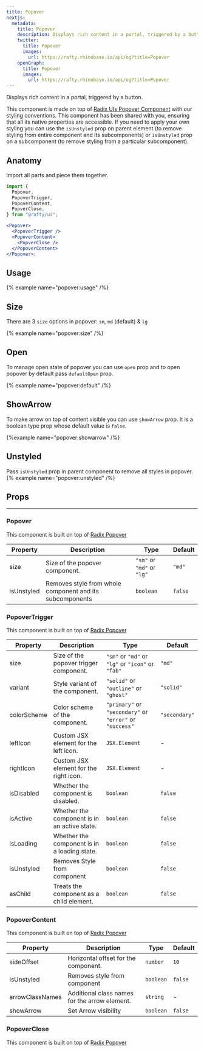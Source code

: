 ```yaml
---
title: Popover
nextjs:
  metadata:
    title: Popover
    description: Displays rich content in a portal, triggered by a button.
    twitter:
      title: Popover
      images:
        url: https://rafty.rhinobase.io/api/og?title=Popover
    openGraph:
      title: Popover
      images:
        url: https://rafty.rhinobase.io/api/og?title=Popover
---
```


Displays rich content in a portal, triggered by a button.

This component is made on top of [Radix UIs Popover Component](https://www.radix-ui.com/primitives/docs/components/popover) with our styling conventions. This component has been shared with you, ensuring that all its native properties are accessible. If you need to apply your own styling you can use the `isUnstyled` prop on parent element (to remove styling from entire component and its subcomponents) or `isUnstyled` prop on a subcomponent (to remove styling from a particular subcomponent).

## Anatomy

Import all parts and piece them together.

```jsx
import {
  Popover,
  PopoverTrigger,
  PopoverContent,
  PopverClose,
} from "@rafty/ui";

<Popover>
  <PopoverTrigger />
  <PopoverContent>
    <PopverClose />
  </PopoverContent>
</Popover>;
```

## Usage

{% example name="popover:usage" /%}

## Size

There are 3 `size` options in popover: `sm`, `md` (default) & `lg`

{% example name="popover:size" /%}

## Open

To manage open state of popover you can use `open` prop and to open popover by default pass `defaultOpen` prop.

{% example name="popover:default" /%}

## ShowArrow

To make arrow on top of content visible you can use `showArrow` prop. It is a boolean type prop whose default value is `false`.

{%example name="popover:showarrow" /%}

## Unstyled

Pass `isUnstyled` prop in parent component to remove all styles in popover.
{% example name="popover:unstyled" /%}

## Props

---

### Popover

This component is built on top of [Radix Popover](https://www.radix-ui.com/primitives/docs/components/popover#root)

| Property   | Description                                              | Type                       | Default |
| ---------- | -------------------------------------------------------- | -------------------------- | ------- |
| size       | Size of the popover component.                           | `"sm"` or `"md"` or `"lg"` | `"md"`  |
| isUnstyled | Removes style from whole component and its subcomponents | `boolean`                  | `false` |

### PopoverTrigger

This component is built on top of [Radix Popover](https://www.radix-ui.com/primitives/docs/components/popover#trigger)

| Property    | Description                                  | Type                                                     | Default       |
| ----------- | -------------------------------------------- | -------------------------------------------------------- | ------------- |
| size        | Size of the popover trigger component.       | `"sm"` or `"md"` or `"lg"` or `"icon"` or `"fab"`        | `"md"`        |
| variant     | Style variant of the component.              | `"solid"` or `"outline"` or `"ghost"`                    | `"solid"`     |
| colorScheme | Color scheme of the component.               | `"primary"` or `"secondary"` or `"error"` or `"success"` | `"secondary"` |
| leftIcon    | Custom JSX element for the left icon.        | `JSX.Element`                                            | -             |
| rightIcon   | Custom JSX element for the right icon.       | `JSX.Element`                                            | -             |
| isDisabled  | Whether the component is disabled.           | `boolean`                                                | `false`       |
| isActive    | Whether the component is in an active state. | `boolean`                                                | `false`       |
| isLoading   | Whether the component is in a loading state. | `boolean`                                                | `false`       |
| isUnstyled  | Removes Style from component                 | `boolean`                                                | `false`       |
| asChild     | Treats the component as a child element.     | `boolean`                                                | `false`       |

### PopoverContent

This component is built on top of [Radix Popover](https://www.radix-ui.com/primitives/docs/components/popover#content)

| Property        | Description                                   | Type      | Default |
| --------------- | --------------------------------------------- | --------- | ------- |
| sideOffset      | Horizontal offset for the component.          | `number`  | `10`    |
| isUnstyled      | Removes style from component                  | `boolean` | `false` |
| arrowClassNames | Additional class names for the arrow element. | `string`  | -       |
| showArrow       | Set Arrow visibility                          | `boolean` | `false` |

### PopoverClose

This component is built on top of [Radix Popover](https://www.radix-ui.com/primitives/docs/components/popover#close)
